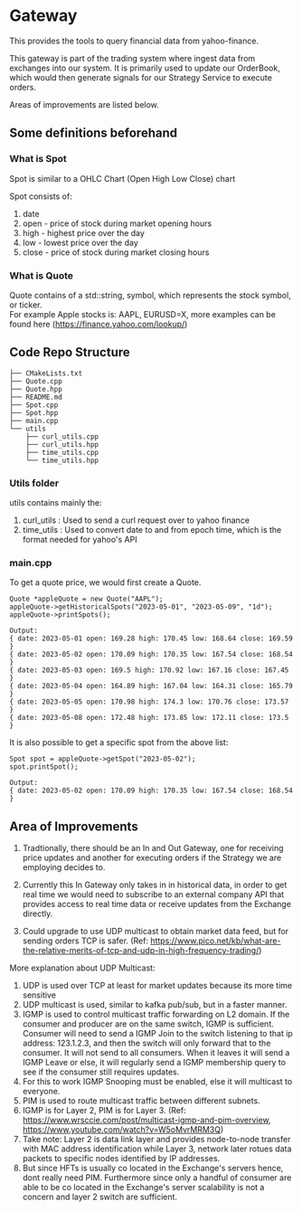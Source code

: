 # Gateway
This provides the tools to query financial data from yahoo-finance. <br>

This gateway is part of the trading system where ingest data from exchanges
into our system. It is primarily used to update our OrderBook, which 
would then generate signals for our Strategy Service to execute orders. 

Areas of improvements are listed below. 


## Some definitions beforehand

### What is Spot
Spot is similar to a OHLC Chart (Open High Low Close) chart

Spot consists of: 
1. date
2. open - price of stock during market opening hours
3. high - highest price over the day
4. low - lowest price over the day
5. close - price of stock during market closing hours


### What is Quote
Quote contains of a std::string, symbol, which represents the stock symbol, or ticker. 
<br>
For example Apple stocks is: AAPL, EURUSD=X, more examples can be found here (https://finance.yahoo.com/lookup/)

## Code Repo Structure
```
├── CMakeLists.txt
├── Quote.cpp
├── Quote.hpp
├── README.md
├── Spot.cpp
├── Spot.hpp
├── main.cpp
└── utils
    ├── curl_utils.cpp
    ├── curl_utils.hpp
    ├── time_utils.cpp
    └── time_utils.hpp
```
### Utils folder
utils contains mainly the:
1. curl_utils : Used to send a curl request over to yahoo finance
2. time_utils : Used to convert date to and from epoch time, which is the format needed for yahoo's API

### main.cpp
To get a quote price, we would first create a Quote. 
```
Quote *appleQuote = new Quote("AAPL");
appleQuote->getHistoricalSpots("2023-05-01", "2023-05-09", "1d");
appleQuote->printSpots();

Output:
{ date: 2023-05-01 open: 169.28 high: 170.45 low: 168.64 close: 169.59 }
{ date: 2023-05-02 open: 170.09 high: 170.35 low: 167.54 close: 168.54 }
{ date: 2023-05-03 open: 169.5 high: 170.92 low: 167.16 close: 167.45 }
{ date: 2023-05-04 open: 164.89 high: 167.04 low: 164.31 close: 165.79 }
{ date: 2023-05-05 open: 170.98 high: 174.3 low: 170.76 close: 173.57 }
{ date: 2023-05-08 open: 172.48 high: 173.85 low: 172.11 close: 173.5 }
```

It is also possible to get a specific spot from the above list:
```
Spot spot = appleQuote->getSpot("2023-05-02");
spot.printSpot();

Output:
{ date: 2023-05-02 open: 170.09 high: 170.35 low: 167.54 close: 168.54 }
```

## Area of Improvements

1. Tradtionally, there should be an In and Out Gateway, one for receiving price updates
and another for executing orders if the Strategy we are employing decides to. 

2. Currently this In Gateway only takes in in historical data, in order to get real time we would need to subscribe to an external company API that provides
access to real time data or receive updates from the Exchange directly.

3. Could upgrade to use UDP multicast to obtain market data feed, but for sending orders TCP is safer. (Ref: https://www.pico.net/kb/what-are-the-relative-merits-of-tcp-and-udp-in-high-frequency-trading/)

More explanation about UDP Multicast:

1. UDP is used over TCP at least for market updates because its more time sensitive
2. UDP multicast is used, similar to kafka pub/sub, but in a faster manner. 
3. IGMP is used to control multicast traffic forwarding on L2 domain. If the consumer and producer
are on the same switch, IGMP is sufficient. Consumer will need to send a IGMP Join to the switch listening to that
ip address: 123.1.2.3, and then the switch will only forward that to the consumer.
It will not send to all consumers.
When it leaves it will send a IGMP Leave or else, it will regularly send a IGMP membership query
to see if the consumer still requires updates. 
4. For this to work IGMP Snooping must be enabled, else it will multicast to everyone.
5. PIM is used to route multicast traffic between different subnets. 
6. IGMP is for Layer 2, PIM is for Layer 3. (Ref: https://www.wrsccie.com/post/multicast-igmp-and-pim-overview, https://www.youtube.com/watch?v=W5oMvrMRM3Q)
7. Take note: Layer 2 is data link layer and provides node-to-node transfer with MAC address identification
while Layer 3, network later rotues data packets to specific nodes identified by IP addresses. 
8. But since HFTs is usually co located in the Exchange's servers hence, dont really need PIM. Furthermore since only a handful of
consumer are able to be co located in the Exchange's server scalability is not a concern and layer 2 switch are sufficient. 



